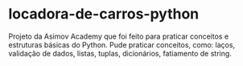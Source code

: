 # locadora-de-carros-python

Projeto da Asimov Academy que foi feito para praticar conceitos e estruturas básicas do Python. Pude praticar conceitos, como: laços, validação de dados, listas, tuplas, dicionários, fatiamento de string.